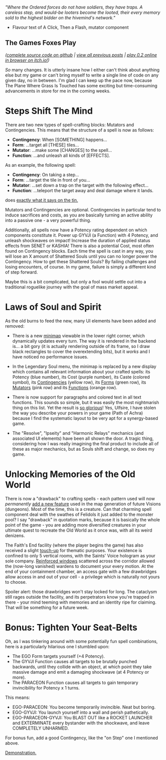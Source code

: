 *"Where the Ordered forces do not have soldiers, they have traps. A careless step, and would-be looters become the looted, their every memory sold to the highest bidder on the hivemind's network."*

- Flavour text of A Click, Then a Flash, mutator component

## The Games Foxes Play
*([complete source code on github](https://github.com/Oneirical/The-Games-Foxes-Play) | [view all previous posts](https://github.com/Oneirical/The-Games-Foxes-Play/tree/main/design/Development%20Logs) | [play 0.2 online in browser on itch.io!](https://oneirical.itch.io/tgfp))*

*So* many changes. It is utterly insane how I either can't think about anything else but my game or can't bring myself to write a single line of code on any given day, no in between. I'm glad I can keep up the pace now, because The Plane Where Grass Is Touched has some exciting but time-consuming advancements in store for me in the coming weeks.

# Steps Shift The Mind

There are two new types of spell-crafting blocks: Mutators and Contingencies. This means that the structure of a spell is now as follows:

* **Contingency**: When [SOMETHING] happens...
* **Form**: ...target all [THESE] tiles...
* **Mutator**: ...make some [CHANGES] to the spell...
* **Function**: ...and unleash all kinds of [EFFECTS].

As an example, the following spell:

* **Contingency**: On taking a step...
* **Form**: ...target the tile in front of you...
* **Mutator**: ...set down a trap on the target with the following effect...
* **Function**: ...teleport the target away and deal damage where it lands.

does [exactly what it says on the tin.]()

Mutators and Contingencies are optional. Contingencies in particular tend to induce sacrifices and costs, as you are basically turning an active ability into a passive one - a very powerful thing.

Additionally, all spells now have a Potency rating dependent on which components constitute it. Power up GYVJI (a Function) with 4 Potency, and unleash shockwaves on impact! Increase the duration of applied status effects from SENET or KASHIA! There is also a potential Cost, most often found on Contingency blocks. Each time the spell is cast in any way, you will lose an X amount of Shattered Souls until you can no longer power the Contingency. How to get these Shattered Souls? By failing challenges and losing encounters, of course. In my game, failure is simply a different kind of step forward.

Maybe this is a bit complicated, but only a fool would settle out into a traditional roguelike journey with the goal of mass market appeal.

# Laws of Soul and Spirit

As the old burns to feed the new, many UI elements have been added and removed:

* There is a new [minimap]() viewable in the lower right corner, which dynamically updates every turn. The way it is rendered in the backend is... a bit gory (it is actually rendering outside of its frame, so I draw black rectangles to cover the overextending bits), but it *works* and I have noticed no performance issues.

* In the Legendary Soul menu, the minimap is replaced by a new display which contains all relevant information about your crafted spells: its Potency (blue number), its Cost (purple number), its Caste (colored symbol), its [Contingencies]() (yellow row), its [Forms]() (green row), its [Mutators]() (pink row) and its [Functions]() (orange row).

* There is now support for paragraphs and colored text in all text functions. This sounds so simple, but it was easily the most nightmarish thing on this list. Yet the result is [so glorious]()! Yes, Ulfsire, I have stolen the way you describe your powers in your game (Path of Achra) because I find the systematic layout to be very apt for a synergy-based game.

* The "Resolve", "Ipseity" and "Harmonic Relays" mechanics (and associated UI elements) have been all shown the door. A tragic thing, considering how I was really imagining the final product to include all of these as major mechanics, but as Souls shift and change, so does my game.

# Unlocking Memories of the Old World

There is now a "drawback" to crafting spells - each pattern used will now *permanently* [add a new feature]() used in the map generation of future Visions (dungeons). Most of the time, this is a creature. Can that charming spell component deal with the swathes of Felidols it just added to the monster pool? I say "drawback" in quotation marks, because it is basically the whole point of the game - you are adding more diversified creatures in your ultimate quest to recreate the Old World as it once was, with all its weird denizens.

The Faith's End facility (where the player begins the game) has also received a slight [touch-up]() for thematic purposes. Your existence is confined to only 5 vertical rooms, with the Saints' Voice hologram as your sole company. [Reinforced windows]() scattered across the corridor allowed the (now-long vanished) wardens to document your every motion. At the end of your containment chamber, an access gate with a few drawbridges allow access in and out of your cell - a privilege which is naturally not yours to choose.

Spoiler alert: those drawbridges won't stay locked for long. The cataclysm still rages outside the facility, and its perpetrators know you're trapped in there - your mind teeming with memories and an identity ripe for claiming. That will be something for a future week.

# Bonus: Tighten Your Seat-Belts

Oh, as I was tinkering around with some potentially fun spell combinations, here is a particularly hilarious one I stumbled upon:

* The EGO Form targets yourself (+4 Potency).
* The GYVJI Function causes all targets to be brutally punched backwards, until they collide with an object, at which point they take massive damage and emit a damaging shockwave (at 4 Potency or more).
* The PARACEON Function causes all targets to gain temporary invincibility for Potency x 1 turns.

This means:

* EGO-PARACEON: You become temporarily invincible. Neat but boring.
* EGO-GYVJI: You launch yourself into a wall and perish pathetically.
* EGO-PARACEON-GYVJI: You BLAST OUT like a ROCKET LAUNCHER and EXTERMINATE every bystander with the shockwave, and leave COMPLETELY UNHARMED.

For bonus fun, add a good Contingency, like the "on Step" one I mentioned above.

[Demonstration.]()